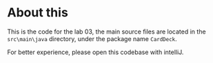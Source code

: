 # About this

This is the code for the lab 03, the main source files are located in the ```src\main\java``` directory, under the package name ```CardDeck```.

For better experience, please open this codebase with intelliJ.
